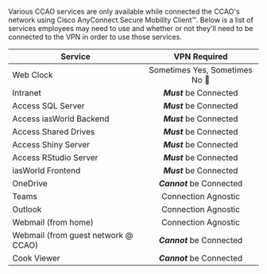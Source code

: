 Various CCAO services are only available while connected the CCAO's network using Cisco AnyConnect Secure Mobility Client&trade;. Below is a list of services employees may need to use and whether or not they'll need to be connected to the VPN in order to use those services.

| Service | VPN Required |
| ------- |:---:|
| Web Clock | Sometimes Yes, Sometimes No :shrug: |
| Intranet | ***Must*** be Connected |
| Access SQL Server | ***Must*** be Connected |
| Access iasWorld Backend | ***Must*** be Connected |
| Access Shared Drives | ***Must*** be Connected |
| Access Shiny Server | ***Must*** be Connected |
| Access RStudio Server | ***Must*** be Connected |
| iasWorld Frontend | ***Must*** be Connected |
| OneDrive | ***Cannot*** be Connected |
| Teams | Connection Agnostic |
| Outlook | Connection Agnostic |
| Webmail (from home) | Connection Agnostic |
| Webmail (from guest network @ CCAO) | ***Cannot*** be Connected |
| Cook Viewer | ***Cannot*** be Connected |
